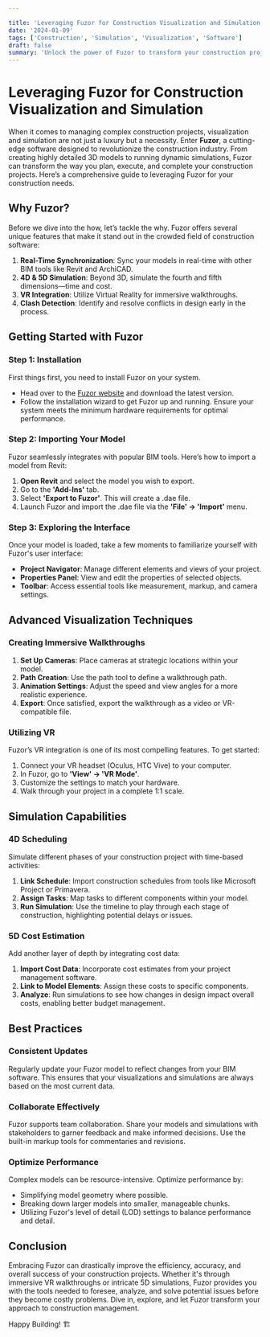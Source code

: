 ```yaml
---

title: 'Leveraging Fuzor for Construction Visualization and Simulation'
date: '2024-01-09'
tags: ['Construction', 'Simulation', 'Visualization', 'Software']
draft: false
summary: 'Unlock the power of Fuzor to transform your construction project management through advanced visualization and simulation techniques.'
---
```


# Leveraging Fuzor for Construction Visualization and Simulation

When it comes to managing complex construction projects, visualization and simulation are not just a luxury but a necessity. Enter **Fuzor**, a cutting-edge software designed to revolutionize the construction industry. From creating highly detailed 3D models to running dynamic simulations, Fuzor can transform the way you plan, execute, and complete your construction projects. Here’s a comprehensive guide to leveraging Fuzor for your construction needs.

## Why Fuzor?

Before we dive into the how, let’s tackle the why. Fuzor offers several unique features that make it stand out in the crowded field of construction software:

1. **Real-Time Synchronization**: Sync your models in real-time with other BIM tools like Revit and ArchiCAD.
2. **4D & 5D Simulation**: Beyond 3D, simulate the fourth and fifth dimensions—time and cost.
3. **VR Integration**: Utilize Virtual Reality for immersive walkthroughs.
4. **Clash Detection**: Identify and resolve conflicts in design early in the process.

## Getting Started with Fuzor

### Step 1: Installation

First things first, you need to install Fuzor on your system. 

- Head over to the [Fuzor website](https://www.kalloctech.com/fuzor) and download the latest version.
- Follow the installation wizard to get Fuzor up and running. Ensure your system meets the minimum hardware requirements for optimal performance.

### Step 2: Importing Your Model

Fuzor seamlessly integrates with popular BIM tools. Here’s how to import a model from Revit:

1. **Open Revit** and select the model you wish to export.
2. Go to the **'Add-Ins'** tab.
3. Select **'Export to Fuzor'**. This will create a .dae file.
4. Launch Fuzor and import the .dae file via the **'File' -> 'Import'** menu.

### Step 3: Exploring the Interface

Once your model is loaded, take a few moments to familiarize yourself with Fuzor's user interface:

- **Project Navigator**: Manage different elements and views of your project.
- **Properties Panel**: View and edit the properties of selected objects.
- **Toolbar**: Access essential tools like measurement, markup, and camera settings.

## Advanced Visualization Techniques

### Creating Immersive Walkthroughs

1. **Set Up Cameras**: Place cameras at strategic locations within your model.
2. **Path Creation**: Use the path tool to define a walkthrough path.
3. **Animation Settings**: Adjust the speed and view angles for a more realistic experience.
4. **Export**: Once satisfied, export the walkthrough as a video or VR-compatible file.

### Utilizing VR

Fuzor’s VR integration is one of its most compelling features. To get started:

1. Connect your VR headset (Oculus, HTC Vive) to your computer.
2. In Fuzor, go to **'View' -> 'VR Mode'**.
3. Customize the settings to match your hardware.
4. Walk through your project in a complete 1:1 scale.

## Simulation Capabilities

### 4D Scheduling

Simulate different phases of your construction project with time-based activities:

1. **Link Schedule**: Import construction schedules from tools like Microsoft Project or Primavera.
2. **Assign Tasks**: Map tasks to different components within your model.
3. **Run Simulation**: Use the timeline to play through each stage of construction, highlighting potential delays or issues.

### 5D Cost Estimation

Add another layer of depth by integrating cost data:

1. **Import Cost Data**: Incorporate cost estimates from your project management software.
2. **Link to Model Elements**: Assign these costs to specific components.
3. **Analyze**: Run simulations to see how changes in design impact overall costs, enabling better budget management.

## Best Practices

### Consistent Updates

Regularly update your Fuzor model to reflect changes from your BIM software. This ensures that your visualizations and simulations are always based on the most current data.

### Collaborate Effectively

Fuzor supports team collaboration. Share your models and simulations with stakeholders to garner feedback and make informed decisions. Use the built-in markup tools for commentaries and revisions.

### Optimize Performance

Complex models can be resource-intensive. Optimize performance by:

- Simplifying model geometry where possible.
- Breaking down larger models into smaller, manageable chunks.
- Utilizing Fuzor's level of detail (LOD) settings to balance performance and detail.

## Conclusion

Embracing Fuzor can drastically improve the efficiency, accuracy, and overall success of your construction projects. Whether it's through immersive VR walkthroughs or intricate 5D simulations, Fuzor provides you with the tools needed to foresee, analyze, and solve potential issues before they become costly problems. Dive in, explore, and let Fuzor transform your approach to construction management.

Happy Building! 🏗️